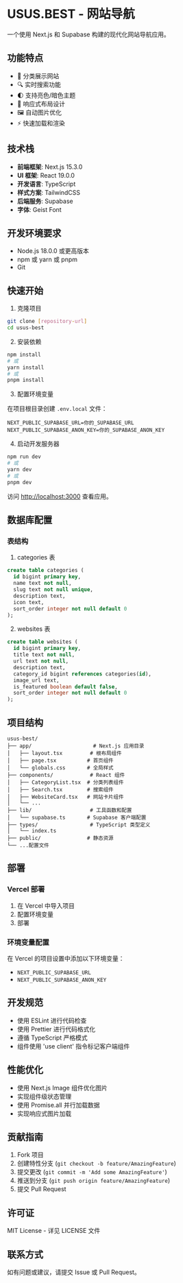 # USUS.BEST - 网站导航

一个使用 Next.js 和 Supabase 构建的现代化网站导航应用。

## 功能特点

- 🎯 分类展示网站
- 🔍 实时搜索功能
- 🌓 支持亮色/暗色主题
- 📱 响应式布局设计
- 🖼️ 自动图片优化
- ⚡ 快速加载和渲染

## 技术栈

- **前端框架**: Next.js 15.3.0
- **UI 框架**: React 19.0.0
- **开发语言**: TypeScript
- **样式方案**: TailwindCSS
- **后端服务**: Supabase
- **字体**: Geist Font

## 开发环境要求

- Node.js 18.0.0 或更高版本
- npm 或 yarn 或 pnpm
- Git

## 快速开始

1. 克隆项目

```bash
git clone [repository-url]
cd usus-best
```

2. 安装依赖

```bash
npm install
# 或
yarn install
# 或
pnpm install
```

3. 配置环境变量

在项目根目录创建 `.env.local` 文件：

```env
NEXT_PUBLIC_SUPABASE_URL=你的_SUPABASE_URL
NEXT_PUBLIC_SUPABASE_ANON_KEY=你的_SUPABASE_ANON_KEY
```

4. 启动开发服务器

```bash
npm run dev
# 或
yarn dev
# 或
pnpm dev
```

访问 [http://localhost:3000](http://localhost:3000) 查看应用。

## 数据库配置

### 表结构

1. categories 表

```sql
create table categories (
  id bigint primary key,
  name text not null,
  slug text not null unique,
  description text,
  icon text,
  sort_order integer not null default 0
);
```

2. websites 表

```sql
create table websites (
  id bigint primary key,
  title text not null,
  url text not null,
  description text,
  category_id bigint references categories(id),
  image_url text,
  is_featured boolean default false,
  sort_order integer not null default 0
);
```

## 项目结构

```
usus-best/
├── app/                    # Next.js 应用目录
│   ├── layout.tsx         # 根布局组件
│   ├── page.tsx          # 首页组件
│   └── globals.css       # 全局样式
├── components/            # React 组件
│   ├── CategoryList.tsx  # 分类列表组件
│   ├── Search.tsx        # 搜索组件
│   ├── WebsiteCard.tsx   # 网站卡片组件
│   └── ...
├── lib/                   # 工具函数和配置
│   └── supabase.ts       # Supabase 客户端配置
├── types/                 # TypeScript 类型定义
│   └── index.ts
├── public/               # 静态资源
└── ...配置文件
```

## 部署

### Vercel 部署

1. 在 Vercel 中导入项目
2. 配置环境变量
3. 部署

### 环境变量配置

在 Vercel 的项目设置中添加以下环境变量：

- `NEXT_PUBLIC_SUPABASE_URL`
- `NEXT_PUBLIC_SUPABASE_ANON_KEY`

## 开发规范

- 使用 ESLint 进行代码检查
- 使用 Prettier 进行代码格式化
- 遵循 TypeScript 严格模式
- 组件使用 'use client' 指令标记客户端组件

## 性能优化

- 使用 Next.js Image 组件优化图片
- 实现组件级状态管理
- 使用 Promise.all 并行加载数据
- 实现响应式图片加载

## 贡献指南

1. Fork 项目
2. 创建特性分支 (`git checkout -b feature/AmazingFeature`)
3. 提交更改 (`git commit -m 'Add some AmazingFeature'`)
4. 推送到分支 (`git push origin feature/AmazingFeature`)
5. 提交 Pull Request

## 许可证

MIT License - 详见 LICENSE 文件

## 联系方式

如有问题或建议，请提交 Issue 或 Pull Request。
